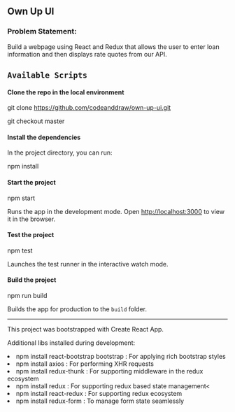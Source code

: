 ## Own Up UI

### Problem Statement:
Build a webpage using React and Redux that allows the user to enter loan information and then displays rate quotes from our API.


## `Available Scripts`
#### Clone the repo in the local environment
git clone https://github.com/codeanddraw/own-up-ui.git

git checkout master

#### Install the dependencies

In the project directory, you can run:

npm install

#### Start the project

npm start

Runs the app in the development mode.
Open [http://localhost:3000](http://localhost:3000) to view it in the browser.

#### Test the project

npm test

Launches the test runner in the interactive watch mode.

#### Build the project

npm run build

Builds the app for production to the `build` folder.

<hr>

This project was bootstrapped with Create React App.

Additional libs installed during development:
<li> npm install react-bootstrap bootstrap : For applying rich bootstrap styles </li> 
<li> npm install axios : For performing XHR requests</li> 
<li> npm install redux-thunk : For supporting middleware in the redux ecosystem</li> 
<li> npm install redux : For supporting redux based state management<</li> 
<li> npm install react-redux : For supporting redux ecosystem</li> 
<li> npm install redux-form : To manage form state seamlessly</li>



